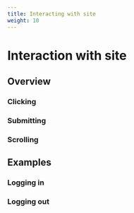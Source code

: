 ```yaml
---
title: Interacting with site
weight: 10
---
```


# Interaction with site

## Overview

### Clicking

### Submitting

### Scrolling

## Examples

### Logging in

### Logging out

###
